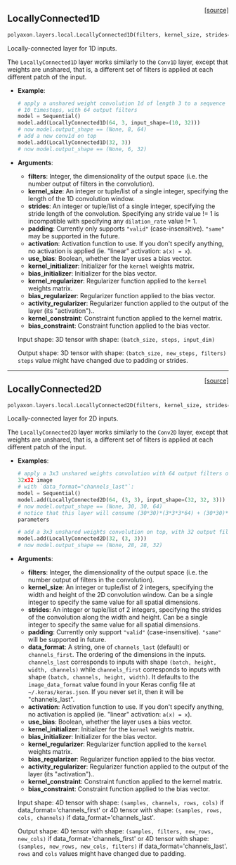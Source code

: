 <span style="float:right;">[[source]](https://github.com/polyaxon/polyaxon/blob/master/polyaxon/layers/local.py#L13)</span>
## LocallyConnected1D

```python
polyaxon.layers.local.LocallyConnected1D(filters, kernel_size, strides=1, padding='valid', data_format=None, activation=None, use_bias=True, kernel_initializer='glorot_uniform', bias_initializer='zeros', kernel_regularizer=None, bias_regularizer=None, activity_regularizer=None, kernel_constraint=None, bias_constraint=None)
```

Locally-connected layer for 1D inputs.

  The `LocallyConnected1D` layer works similarly to
  the `Conv1D` layer, except that weights are unshared,
  that is, a different set of filters is applied at each different patch
  of the input.

- __Example__:
  ```python
  # apply a unshared weight convolution 1d of length 3 to a sequence with
  # 10 timesteps, with 64 output filters
  model = Sequential()
  model.add(LocallyConnected1D(64, 3, input_shape=(10, 32)))
  # now model.output_shape == (None, 8, 64)
  # add a new conv1d on top
  model.add(LocallyConnected1D(32, 3))
  # now model.output_shape == (None, 6, 32)
  ```

- __Arguments__:
	- __filters__: Integer, the dimensionality of the output space
	  (i.e. the number output of filters in the convolution).
	- __kernel_size__: An integer or tuple/list of a single integer,
	  specifying the length of the 1D convolution window.
	- __strides__: An integer or tuple/list of a single integer,
	  specifying the stride length of the convolution.
	  Specifying any stride value != 1 is incompatible with specifying
	  any `dilation_rate` value != 1.
	- __padding__: Currently only supports `"valid"` (case-insensitive).
	  `"same"` may be supported in the future.
	- __activation__: Activation function to use.
	  If you don't specify anything, no activation is applied
	  (ie. "linear" activation: `a(x) = x`).
	- __use_bias__: Boolean, whether the layer uses a bias vector.
	- __kernel_initializer__: Initializer for the `kernel` weights matrix.
	- __bias_initializer__: Initializer for the bias vector.
	- __kernel_regularizer__: Regularizer function applied to
	  the `kernel` weights matrix.
	- __bias_regularizer__: Regularizer function applied to the bias vector.
	- __activity_regularizer__: Regularizer function applied to
	  the output of the layer (its "activation")..
	- __kernel_constraint__: Constraint function applied to the kernel matrix.
	- __bias_constraint__: Constraint function applied to the bias vector.

  Input shape:
  3D tensor with shape: `(batch_size, steps, input_dim)`

  Output shape:
  3D tensor with shape: `(batch_size, new_steps, filters)`
  `steps` value might have changed due to padding or strides.
  

----

<span style="float:right;">[[source]](https://github.com/polyaxon/polyaxon/blob/master/polyaxon/layers/local.py#L18)</span>
## LocallyConnected2D

```python
polyaxon.layers.local.LocallyConnected2D(filters, kernel_size, strides=(1, 1), padding='valid', data_format=None, activation=None, use_bias=True, kernel_initializer='glorot_uniform', bias_initializer='zeros', kernel_regularizer=None, bias_regularizer=None, activity_regularizer=None, kernel_constraint=None, bias_constraint=None)
```

Locally-connected layer for 2D inputs.

  The `LocallyConnected2D` layer works similarly
  to the `Conv2D` layer, except that weights are unshared,
  that is, a different set of filters is applied at each
  different patch of the input.

- __Examples__:
  ```python
  # apply a 3x3 unshared weights convolution with 64 output filters on a
  32x32 image
  # with `data_format="channels_last"`:
  model = Sequential()
  model.add(LocallyConnected2D(64, (3, 3), input_shape=(32, 32, 3)))
  # now model.output_shape == (None, 30, 30, 64)
  # notice that this layer will consume (30*30)*(3*3*3*64) + (30*30)*64
  parameters

  # add a 3x3 unshared weights convolution on top, with 32 output filters:
  model.add(LocallyConnected2D(32, (3, 3)))
  # now model.output_shape == (None, 28, 28, 32)
  ```

- __Arguments__:
	- __filters__: Integer, the dimensionality of the output space
	  (i.e. the number output of filters in the convolution).
	- __kernel_size__: An integer or tuple/list of 2 integers, specifying the
	  width and height of the 2D convolution window.
	  Can be a single integer to specify the same value for
	  all spatial dimensions.
	- __strides__: An integer or tuple/list of 2 integers,
	  specifying the strides of the convolution along the width and height.
	  Can be a single integer to specify the same value for
	  all spatial dimensions.
	- __padding__: Currently only support `"valid"` (case-insensitive).
	  `"same"` will be supported in future.
	- __data_format__: A string,
	  one of `channels_last` (default) or `channels_first`.
	  The ordering of the dimensions in the inputs.
	  `channels_last` corresponds to inputs with shape
	  `(batch, height, width, channels)` while `channels_first`
	  corresponds to inputs with shape
	  `(batch, channels, height, width)`.
	  It defaults to the `image_data_format` value found in your
	  Keras config file at `~/.keras/keras.json`.
	  If you never set it, then it will be "channels_last".
	- __activation__: Activation function to use.
	  If you don't specify anything, no activation is applied
	  (ie. "linear" activation: `a(x) = x`).
	- __use_bias__: Boolean, whether the layer uses a bias vector.
	- __kernel_initializer__: Initializer for the `kernel` weights matrix.
	- __bias_initializer__: Initializer for the bias vector.
	- __kernel_regularizer__: Regularizer function applied to
	  the `kernel` weights matrix.
	- __bias_regularizer__: Regularizer function applied to the bias vector.
	- __activity_regularizer__: Regularizer function applied to
	  the output of the layer (its "activation")..
	- __kernel_constraint__: Constraint function applied to the kernel matrix.
	- __bias_constraint__: Constraint function applied to the bias vector.

  Input shape:
  4D tensor with shape:
  `(samples, channels, rows, cols)` if data_format='channels_first'
  or 4D tensor with shape:
  `(samples, rows, cols, channels)` if data_format='channels_last'.

  Output shape:
  4D tensor with shape:
  `(samples, filters, new_rows, new_cols)` if data_format='channels_first'
  or 4D tensor with shape:
  `(samples, new_rows, new_cols, filters)` if data_format='channels_last'.
  `rows` and `cols` values might have changed due to padding.
  